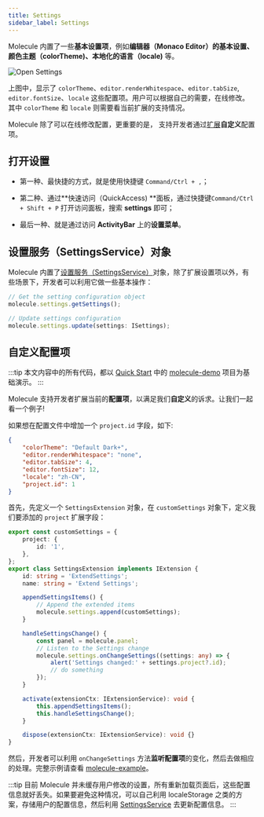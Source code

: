 ```yaml
---
title: Settings
sidebar_label: Settings
---
```


Molecule 内置了一些**基本设置项**，例如**编辑器（Monaco Editor）**的基本设置、**颜色主题（colorTheme)**、本**地化的语言（locale)** 等。

![Open Settings](/img/guides/extend-settings.png)

上图中，显示了 `colorTheme`、`editor.renderWhitespace`、`editor.tabSize`, `editor.fontSize`、`locale` 这些配置项。用户可以根据自己的需要，在线修改。其中 `colorTheme` 和 `locale` 则需要看当前扩展的支持情况。

Molecule 除了可以在线修改配置，更重要的是， 支持开发者通过[扩展](./extension)**自定义**配置项。

## 打开设置

-   第一种、最快捷的方式，就是使用快捷键 `Command/Ctrl + ,`；

-   第二种、通过**快速访问（QuickAccess) **面板，通过快捷键`Command/Ctrl + Shift + P` 打开访问面板，搜索 **settings** 即可；
-   最后一种、就是通过访问 **ActivityBar** 上的**设置菜单**。

## 设置服务（SettingsService）对象

Molecule 内置了[设置服务（SettingsService）](/docs/api/interfaces/molecule.ISettingsService)对象，除了扩展设置项以外，有些场景下，开发者可以利用它做一些基本操作：

```ts
// Get the setting configuration object
molecule.settings.getSettings();

// Update settings configuration
molecule.settings.update(settings: ISettings);

```

## 自定义配置项

:::tip
本文内容中的所有代码，都以 [Quick Start](../quick-start) 中的 [molecule-demo](https://github.com/DTStack/molecule-examples/tree/main/packages/molecule-demo) 项目为基础演示。
:::

Molecule 支持开发者扩展当前的**配置项**，以满足我们**自定义**的诉求。让我们一起看一个例子!

如果想在配置文件中增加一个 `project.id` 字段，如下:

```json
{
    "colorTheme": "Default Dark+",
    "editor.renderWhitespace": "none",
    "editor.tabSize": 4,
    "editor.fontSize": 12,
    "locale": "zh-CN",
    "project.id": 1
}
```

首先，先定义一个 `SettingsExtension` 对象，在 `customSettings` 对象下，定义我们要添加的 `project` 扩展字段：

```ts
export const customSettings = {
    project: {
        id: '1',
    },
};
export class SettingsExtension implements IExtension {
    id: string = 'ExtendSettings';
    name: string = 'Extend Settings';

    appendSettingsItems() {
        // Append the extended items
        molecule.settings.append(customSettings);
    }

    handleSettingsChange() {
        const panel = molecule.panel;
        // Listen to the Settings change
        molecule.settings.onChangeSettings((settings: any) => {
            alert('Settings changed:' + settings.project?.id);
            // do something
        });
    }

    activate(extensionCtx: IExtensionService): void {
        this.appendSettingsItems();
        this.handleSettingsChange();
    }

    dispose(extensionCtx: IExtensionService): void {}
}
```

然后，开发者可以利用 `onChangeSettings` 方法**监听配置项**的变化，然后去做相应的处理。完整示例请查看 [molecule-example](https://github.com/DTStack/molecule-examples/tree/main/packages/molecule-demo/src/extensions/settings)。

:::tip
目前 Molecule 并未缓存用户修改的设置，所有重新加载页面后，这些配置信息就好丢失。如果要避免这种情况，可以自己利用 localeStorage 之类的方案，存储用户的配置信息，然后利用 [SettingsService](/docs/api/interfaces/molecule.ISettingsService) 去更新配置信息。
:::
